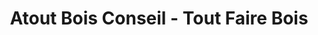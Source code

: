 ---
title: "Atout Bois Conseil - Tout Faire Bois"
url: /breteuil/atout-bois-conseil-tout-faire-bois/
shop: Baumarkt
---